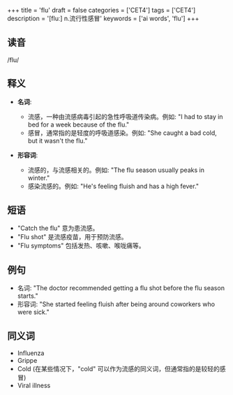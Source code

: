 +++
title = 'flu'
draft = false
categories = ['CET4']
tags = ['CET4']
description = '[fluː] n.流行性感冒'
keywords = ['ai words', 'flu']
+++

## 读音
/flu/

## 释义
- **名词**:
   - 流感，一种由流感病毒引起的急性呼吸道传染病。例如: "I had to stay in bed for a week because of the flu."
   - 感冒，通常指的是轻度的呼吸道感染。例如: "She caught a bad cold, but it wasn't the flu."

- **形容词**:
   - 流感的，与流感相关的。例如: "The flu season usually peaks in winter."
   - 感染流感的。例如: "He's feeling fluish and has a high fever."

## 短语
- "Catch the flu" 意为患流感。
- "Flu shot" 是流感疫苗，用于预防流感。
- "Flu symptoms" 包括发热、咳嗽、喉咙痛等。

## 例句
- 名词: "The doctor recommended getting a flu shot before the flu season starts."
- 形容词: "She started feeling fluish after being around coworkers who were sick."

## 同义词
- Influenza
- Grippe
- Cold (在某些情况下，"cold" 可以作为流感的同义词，但通常指的是较轻的感冒)
- Viral illness
